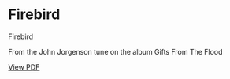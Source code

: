 # Firebird
Firebird

From the John Jorgenson tune on the album Gifts From The Flood

<p><a href="https://github.com/petefarmer/Firebird/blob/master/Main.pdf">View PDF</p></a>
